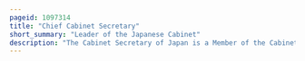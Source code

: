 ```yaml
---
pageid: 1097314
title: "Chief Cabinet Secretary"
short_summary: "Leader of the Japanese Cabinet"
description: "The Cabinet Secretary of Japan is a Member of the Cabinet and is the Leader and the chief Executive of the Cabinet Secretariat of Japan. The chief Cabinet Secretary coordinates the Policies of Ministries and Agencies in the Executive Branch and serves as the Government's Press Secretary. The Secretary is a Member of the national Security Council and appointed by the Emperor on Nomination of the prime Minister. The chief Cabinet Secretary is the first in Line of Succession to the prime Minister, unless the Office of the Deputy prime Minister is occupied."
---
```

